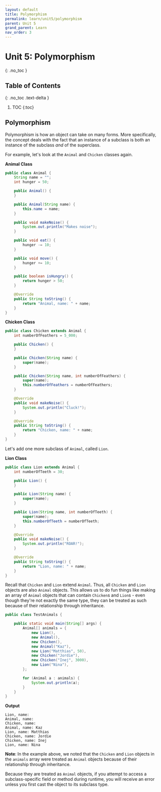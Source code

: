 ```yaml
---
layout: default
title: Polymorphism
permalink: learn/unit5/polymorphism
parent: Unit 5
grand_parent: Learn
nav_order: 3
---
```


<!-- prettier-ignore-start -->

# Unit 5: Polymorphism
{: .no_toc }

## Table of Contents
{: .no_toc .text-delta }

1. TOC
{:toc}

<!-- prettier-ignore-end -->

## Polymorphism

Polymorphism is how an object can take on many forms. More specifically, the concept
deals with the fact that an instance of a subclass is both an instance of the subclass
_and_ of the superclass.

For example, let's look at the `Animal` and `Chicken` classes again.

**Animal Class**

```java
public class Animal {
    String name = "";
    int hunger = 50;

    public Animal() {
    }

    public Animal(String name) {
        this.name = name;
    }

    public void makeNoise() {
        System.out.println("Makes noise");
    }

    public void eat() {
        hunger -= 10;
    }

    public void move() {
        hunger += 10;
    }

    public boolean isHungry() {
        return hunger > 50;
    }

    @Override
    public String toString() {
        return "Animal, name: " + name;
    }
}
```

**Chicken Class**

```java
public class Chicken extends Animal {
    int numberOfFeathers = 5_000;

    public Chicken() {
    }

    public Chicken(String name) {
        super(name);
    }

    public Chicken(String name, int numberOfFeathers) {
        super(name);
        this.numberOfFeathers = numberOfFeathers;
    }

    @Override
    public void makeNoise() {
        System.out.println("Cluck!");
    }

    @Override
    public String toString() {
        return "Chicken, name: " + name;
    }
}
```

Let's add one more subclass of `Animal`, called `Lion`.

**Lion Class**

```java
public class Lion extends Animal {
    int numberOfTeeth = 30;

    public Lion() {
    }

    public Lion(String name) {
        super(name);
    }

    public Lion(String name, int numberOfTeeth) {
        super(name);
        this.numberOfTeeth = numberOfTeeth;
    }

    @Override
    public void makeNoise() {
        System.out.println("ROAR!");
    }

    @Override
    public String toString() {
        return "Lion, name: " + name;
    }
}
```

Recall that `Chicken` and `Lion` extend `Animal`. Thus, all `Chicken` and `Lion` objects
are also `Animal` objects. This allows us to do fun things like making an array
of `Animal` objects that can contain `Chicken`s and `Lion`s - even though they're not
exactly the same type, they can be treated as such because of their relationship through
inheritance.

```java
public class TestAnimals {

    public static void main(String[] args) {
        Animal[] animals = {
            new Lion(),
            new Animal(),
            new Chicken(),
            new Animal("Kaz"),
            new Lion("Matthias", 50),
            new Chicken("Jordie"),
            new Chicken("Inej", 3000),
            new Lion("Nina"),
        };

        for (Animal a : animals) {
            System.out.println(a);
        }
    }
}
```

**Output**

```
Lion, name: 
Animal, name: 
Chicken, name: 
Animal, name: Kaz
Lion, name: Matthias
Chicken, name: Jordie
Chicken, name: Inej
Lion, name: Nina
```

**Note**: In the example above, we noted that the `Chicken` and `Lion` objects in the `animals` array
were treated as `Animal` objects because of their relationship through inheritance.

Because they are treated as `Animal` objects, if you attempt to access a subclass-specific field
or method during runtime, you will receive an error unless you first cast the object to its
subclass type.
